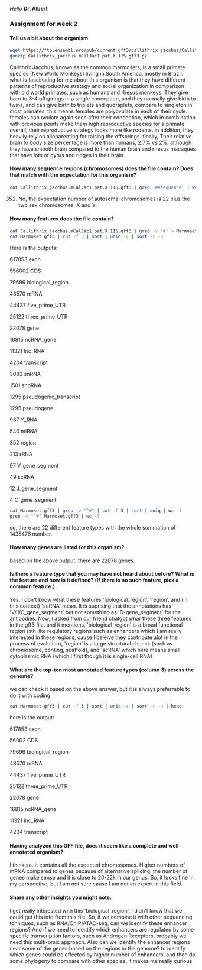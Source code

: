 *Hello* **Dr. Albert**

### Assignment for week 2

#### Tell us a bit about the organism
```bash
wget https://ftp.ensembl.org/pub/current_gff3/callithrix_jacchus/Callithrix_jacchus.mCalJac1.pat.X.115.gff3.gz
gunzip Callithrix_jacchus.mCalJac1.pat.X.115.gff3.gz
```
Callithrix Jacchus, known as the common marmosets, is a small primate species (New World Monkeys) living in South America, mostly in Brazil. what is fascinating for me about this organism is that they have different patterns of reproductive strategy and social organization in comparison with old world primates, such as humans and rhesus monkeys. They give born to 3-4 offsprings in a single conception, and they normally give birth to twins, and can give birth to triplets and qudraplets, compare to singleton in most primates. this means females are polyovulate in each of their cycle. females can ovulate again soon after their conception, which in combination with previous points make them high reproductive species for a primate. overall, their reproductive strategy looks more like rodents. in addition, they heavily rely on alloparenting for raising the offsprings. finally, Their relative brain to body size percentage is more than humans, 2.7% vs 2%, although they have smooth brain compared to the human brain and rhesus macaques that have lots of gyrus and ridges in their brain.

#### How many sequence regions (chromosomes) does the file contain? Does that match with the expectation for this organism?
```bash
cat Callithrix_jacchus.mCalJac1.pat.X.115.gff3 | grep '##sequence' | wc -l
```
352. No, the expectation number of autosomal chromosomes is 22 plus the two sex chromosomes, X and Y. 

#### How many features does the file contain?
```bash
cat Callithrix_jacchus.mCalJac1.pat.X.115.gff3 | grep -v '#' > Marmoset.gff3 #remove everything that starts with a comment to filter it to regions that do not contain the number sign
cat Marmoset.gff3 | cut -f 3 | sort | uniq -c | sort -r -n
```
Here is the outputs:

617853 exon

556002 CDS

79696 biological_region 

48570 mRNA 

44437 five_prime_UTR 

25122 three_prime_UTR 

22078 gene

16815 ncRNA_gene

11321 lnc_RNA

4204 transcript

3083 snRNA

1501 snoRNA

1295 pseudogenic_transcript

1295 pseudogene

937 Y_RNA

540 miRNA

352 region

213 rRNA

97 V_gene_segment

49 scRNA

12 J_gene_segment

4 C_gene_segment

```bash
cat Marmoset.gff3 | grep -v "^#" | cut -f 3 | sort | uniq | wc -l
grep -v "^#" Marmoset.gff3 | wc -l
```
so, there are 22 different feature types with the whole summation of 1435476 number.

#### How many genes are listed for this organism?
based on the above output, there are 22078 genes.

#### Is there a feature type that you may have not heard about before? What is the feature and how is it defined? (If there is no such feature, pick a common feature.)

Yes, I don't know what these features 'biological_region', 'region', and (in this context) 'scRNA' mean. It is suprising that the annotations has 'V/J/C_gene_segment' but not something as 'D-gene_segment' for the antibodies. Now, I asked from our friend chatgpt whar these three features in the gff3 file. and it mentions, 'biological_region' is a broad functional region (sth like regulatory regions such as enhancers which I am really interested in these regions, cause I beleive they contribute alot in the process of evolution), 'region' is a large structural chunck (such as chromosome, conting, scaffold), and 'scRNA' which here means small cytoplasmic RNA (which I first though it is single-cell RNA)

#### What are the top-ten most annotated feature types (column 3) across the genome?
we can check it based on the above answer, but it is always preferrable to do it with coding.
```bash
cat Marmoset.gff3 | cut -f 3 | sort | uniq -c | sort -r -n | head
```
here is the output:

617853 exon 

56002 CDS 

79696 biological_region 

48570 mRNA 

44437 five_prime_UTR 

25122 three_prime_UTR 

22078 gene 

16815 ncRNA_gene 

11321 lnc_RNA 

4204 transcript

#### Having analyzed this GFF file, does it seem like a complete and well-annotated organism?
I think so. It contains all the expected chromosomes. Higher numbers of mRNA compared to genes because of alternative splicing. the number of genes make sense and it is close to 20-22k in our genus. So, it looks fine in my perspective, but I am not sure cause I am not an expert in this field.

#### Share any other insights you might note.
I get really interested with this 'biological_region'. I didn't know that we could get this info from this file. So, if we combine it with other sequencing tchniques, such as RNA/ChIP/ATAC-seq, can we identify these enhancer regions? And if we need to identify which enhancers are regulated by some specific transcription factors, such as Androgen Receptors, probably we need this multi-omic approach. Also can we identify the enhancer regions near some of the genes based on the regions in the genome? to identify which genes could be effected by higher number of enhancers. and then do some phylogeny to compare with other species. it makes me really curious.